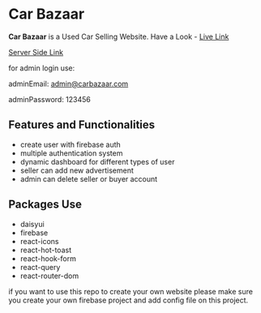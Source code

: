 # Car Bazaar

**Car Bazaar** is a Used Car Selling Website.
Have a Look - [Live Link](https://car-bazaar-49998.web.app/)

[Server Side Link](https://github.com/itarek99/car_bazaar-server-side)

for admin login use:

adminEmail: admin@carbazaar.com

adminPassword: 123456

## Features and Functionalities

- create user with firebase auth
- multiple authentication system
- dynamic dashboard for different types of user
- seller can add new advertisement
- admin can delete seller or buyer account

## Packages Use

- daisyui
- firebase
- react-icons
- react-hot-toast
- react-hook-form
- react-query
- react-router-dom

if you want to use this repo to create your own website please make sure you create your own firebase project and add config file on this project.
